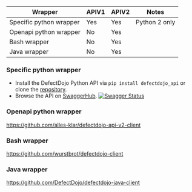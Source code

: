 | Wrapper                     | APIV1  | APIV2  | Notes                   |
| ----------------------------| -------|   ---- | ------------------------|
| Specific python wrapper     | Yes    | Yes    | Python 2 only           |
| Openapi python wrapper      | No     | Yes    |                         |
| Bash wrapper                | No     | Yes    |                         |
| Java wrapper                | No     | Yes    |                         |

### Specific python wrapper
* Install the DefectDojo Python API via `pip install defectdojo_api` or clone
  the [repository](https://github.com/DefectDojo/defectdojo_api).
* Browse the API on
  [SwaggerHub](https://app.swaggerhub.com/apis/DefectDojo/defect-dojo_api_v_2/1.0.0).
  [![Swagger Status](http://online.swagger.io/validator?url=https://api.swaggerhub.com/apis/DefectDojo/defect-dojo_api_v_2/1.0.0)](https://app.swaggerhub.com/apis/DefectDojo/defect-dojo_api_v_2/1.0.0)

### Openapi python wrapper
https://github.com/alles-klar/defectdojo-api-v2-client

### Bash wrapper
https://github.com/wurstbrot/defectdojo-client

### Java wrapper

https://github.com/DefectDojo/defectdojo-java-client